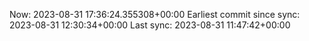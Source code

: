 Now: 2023-08-31 17:36:24.355308+00:00 Earliest commit since sync: 2023-08-31 12:30:34+00:00 Last sync: 2023-08-31 11:47:42+00:00
